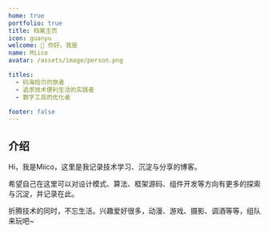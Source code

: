 ```yaml
---
home: true
portfolio: true
title: 档案主页
icon: guanyu
welcome: 👋 你好，我是
name: Miico
avatar: /assets/image/person.png

titles:
  - 码海拾贝的旅者
  - 追求技术便利生活的实践者
  - 数字工具的优化者

footer: false
---
```


## 介绍

Hi，我是Miico，这里是我记录技术学习、沉淀与分享的博客。

希望自己在这里可以对设计模式、算法、框架源码、组件开发等方向有更多的探索与沉淀，并记录在此。

折腾技术的同时，不忘生活。兴趣爱好很多，动漫、游戏、摄影、调酒等等，组队来玩吧~
